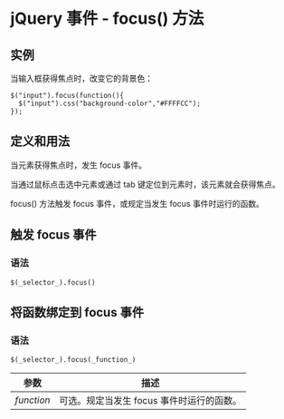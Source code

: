 # jQuery 事件 - focus() 方法



## 实例

当输入框获得焦点时，改变它的背景色：

```
$("input").focus(function(){
  $("input").css("background-color","#FFFFCC");
});

```

## 定义和用法

当元素获得焦点时，发生 focus 事件。

当通过鼠标点击选中元素或通过 tab 键定位到元素时，该元素就会获得焦点。

focus() 方法触发 focus 事件，或规定当发生 focus 事件时运行的函数。

## 触发 focus 事件

### 语法

```
$(_selector_).focus()
```

## 将函数绑定到 focus 事件

### 语法

```
$(_selector_).focus(_function_)
```

| 参数 | 描述 |
| --- | --- |
| _function_ | 可选。规定当发生 focus 事件时运行的函数。 |




